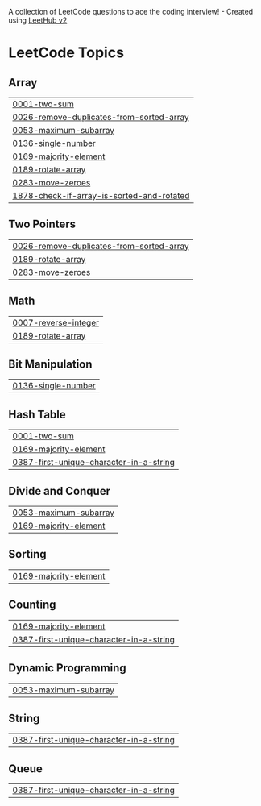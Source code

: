 A collection of LeetCode questions to ace the coding interview! - Created using [LeetHub v2](https://github.com/arunbhardwaj/LeetHub-2.0)
<!---LeetCode Topics Start-->
# LeetCode Topics
## Array
|  |
| ------- |
| [0001-two-sum](https://github.com/sunnyshah7/leetcode/tree/master/0001-two-sum) |
| [0026-remove-duplicates-from-sorted-array](https://github.com/sunnyshah7/leetcode/tree/master/0026-remove-duplicates-from-sorted-array) |
| [0053-maximum-subarray](https://github.com/sunnyshah7/leetcode/tree/master/0053-maximum-subarray) |
| [0136-single-number](https://github.com/sunnyshah7/leetcode/tree/master/0136-single-number) |
| [0169-majority-element](https://github.com/sunnyshah7/leetcode/tree/master/0169-majority-element) |
| [0189-rotate-array](https://github.com/sunnyshah7/leetcode/tree/master/0189-rotate-array) |
| [0283-move-zeroes](https://github.com/sunnyshah7/leetcode/tree/master/0283-move-zeroes) |
| [1878-check-if-array-is-sorted-and-rotated](https://github.com/sunnyshah7/leetcode/tree/master/1878-check-if-array-is-sorted-and-rotated) |
## Two Pointers
|  |
| ------- |
| [0026-remove-duplicates-from-sorted-array](https://github.com/sunnyshah7/leetcode/tree/master/0026-remove-duplicates-from-sorted-array) |
| [0189-rotate-array](https://github.com/sunnyshah7/leetcode/tree/master/0189-rotate-array) |
| [0283-move-zeroes](https://github.com/sunnyshah7/leetcode/tree/master/0283-move-zeroes) |
## Math
|  |
| ------- |
| [0007-reverse-integer](https://github.com/sunnyshah7/leetcode/tree/master/0007-reverse-integer) |
| [0189-rotate-array](https://github.com/sunnyshah7/leetcode/tree/master/0189-rotate-array) |
## Bit Manipulation
|  |
| ------- |
| [0136-single-number](https://github.com/sunnyshah7/leetcode/tree/master/0136-single-number) |
## Hash Table
|  |
| ------- |
| [0001-two-sum](https://github.com/sunnyshah7/leetcode/tree/master/0001-two-sum) |
| [0169-majority-element](https://github.com/sunnyshah7/leetcode/tree/master/0169-majority-element) |
| [0387-first-unique-character-in-a-string](https://github.com/sunnyshah7/leetcode/tree/master/0387-first-unique-character-in-a-string) |
## Divide and Conquer
|  |
| ------- |
| [0053-maximum-subarray](https://github.com/sunnyshah7/leetcode/tree/master/0053-maximum-subarray) |
| [0169-majority-element](https://github.com/sunnyshah7/leetcode/tree/master/0169-majority-element) |
## Sorting
|  |
| ------- |
| [0169-majority-element](https://github.com/sunnyshah7/leetcode/tree/master/0169-majority-element) |
## Counting
|  |
| ------- |
| [0169-majority-element](https://github.com/sunnyshah7/leetcode/tree/master/0169-majority-element) |
| [0387-first-unique-character-in-a-string](https://github.com/sunnyshah7/leetcode/tree/master/0387-first-unique-character-in-a-string) |
## Dynamic Programming
|  |
| ------- |
| [0053-maximum-subarray](https://github.com/sunnyshah7/leetcode/tree/master/0053-maximum-subarray) |
## String
|  |
| ------- |
| [0387-first-unique-character-in-a-string](https://github.com/sunnyshah7/leetcode/tree/master/0387-first-unique-character-in-a-string) |
## Queue
|  |
| ------- |
| [0387-first-unique-character-in-a-string](https://github.com/sunnyshah7/leetcode/tree/master/0387-first-unique-character-in-a-string) |
<!---LeetCode Topics End-->